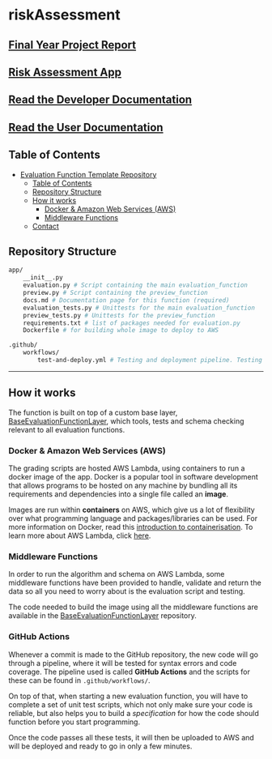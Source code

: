 # riskAssessment

## [Final Year Project Report](https://drive.google.com/file/d/14VX1AJK-K-O7YWuquthELhR62eM6PzRz/view?usp=sharing)

## [Risk Assessment App](https://risk---assessment.streamlit.app/)

## [Read the Developer Documentation](https://github.com/lambda-feedback/riskAssessment/blob/main/app/docs/dev.md)

## [Read the User Documentation](https://github.com/lambda-feedback/riskAssessment/blob/main/app/docs/user.md)

## Table of Contents
- [Evaluation Function Template Repository](#evaluation-function-template-repository)
  - [Table of Contents](#table-of-contents)
  - [Repository Structure](#repository-structure)
  - [How it works](#how-it-works)
    - [Docker & Amazon Web Services (AWS)](#docker--amazon-web-services-aws)
    - [Middleware Functions](#middleware-functions)
  - [Contact](#contact)

## Repository Structure

```bash
app/
    __init__.py
    evaluation.py # Script containing the main evaluation_function
    preview.py # Script containing the preview_function
    docs.md # Documentation page for this function (required)
    evaluation_tests.py # Unittests for the main evaluation_function
    preview_tests.py # Unittests for the preview_function
    requirements.txt # list of packages needed for evaluation.py
    Dockerfile # for building whole image to deploy to AWS

.github/
    workflows/
        test-and-deploy.yml # Testing and deployment pipeline. Testing is performed every time a commit is made to this repo, before the image is built and deployed. 
```
---

## How it works

The function is built on top of a custom base layer, [BaseEvaluationFunctionLayer](https://github.com/lambda-feedback/BaseEvalutionFunctionLayer), which tools, tests and schema checking relevant to all evaluation functions.

### Docker & Amazon Web Services (AWS)

The grading scripts are hosted AWS Lambda, using containers to run a docker image of the app. Docker is a popular tool in software development that allows programs to be hosted on any machine by bundling all its requirements and dependencies into a single file called an **image**.

Images are run within **containers** on AWS, which give us a lot of flexibility over what programming language and packages/libraries can be used. For more information on Docker, read this [introduction to containerisation](https://www.freecodecamp.org/news/a-beginner-friendly-introduction-to-containers-vms-and-docker-79a9e3e119b/). To learn more about AWS Lambda, click [here](https://geekflare.com/aws-lambda-for-beginners/).

### Middleware Functions
In order to run the algorithm and schema on AWS Lambda, some middleware functions have been provided to handle, validate and return the data so all you need to worry about is the evaluation script and testing.

The code needed to build the image using all the middleware functions are available in the [BaseEvaluationFunctionLayer](https://github.com/lambda-feedback/BaseEvalutionFunctionLayer) repository.

### GitHub Actions
Whenever a commit is made to the GitHub repository, the new code will go through a pipeline, where it will be tested for syntax errors and code coverage. The pipeline used is called **GitHub Actions** and the scripts for these can be found in `.github/workflows/`.

On top of that, when starting a new evaluation function, you will have to complete a set of unit test scripts, which not only make sure your code is reliable, but also helps you to build a _specification_ for how the code should function before you start programming.

Once the code passes all these tests, it will then be uploaded to AWS and will be deployed and ready to go in only a few minutes.
